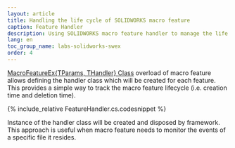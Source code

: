 ```yaml
---
layout: article
title: Handling the life cycle of SOLIDWORKS macro feature
caption: Feature Handler
description: Using SOLIDWORKS macro feature handler to manage the life cycle of the macro feature in SwEx.MacroFeature framework
lang: en
toc_group_name: labs-solidworks-swex
order: 4
---
```

[MacroFeatureEx{TParams, THandler} Class](https://docs.codestack.net/swex/macro-feature/html/T_CodeStack_SwEx_MacroFeature_MacroFeatureEx_2.htm) overload of macro feature allows defining the handler class which will be created for each feature. This provides a simple way to track the macro feature lifecycle (i.e. creation time and deletion time).

{% include_relative FeatureHandler.cs.codesnippet %}

Instance of the handler class will be created and disposed by framework. This approach is useful when macro feature needs to monitor the events of a specific file it resides.